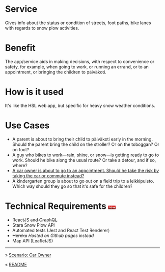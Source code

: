 Service
===

Gives info about the status or condition of streets, foot paths, bike lanes with regards to snow plow activities.

 
Benefit
===

The app/service aids in making decisions, with respect to convenience or safety, for example, when going to work, or running an errand, or to an appointment, or bringing the children to päiväkoti.


How is it used
===

It's like the HSL web app, but specific for heavy snow weather conditions.


Use Cases
===
	
-	A parent is about to bring their child to päiväkoti early in the morning. Should the parent bring the child on the stroller? Or on the toboggan? Or on foot?
-	A guy who bikes to work—rain, shine, or snow—is getting ready to go to work. Should he bike along the usual route? Or take a detour, and if so, where?
-	[A car owner is about to go to an appointment. Should he take the risk by taking the car or commute instead?](Scenarios.md)
-	A kindergarten group is about to go out on a field trip to a leikkipuisto. Which way should they go so that it's safe for the children?

Technical Requirements ![Feb 14, 2019](assets/tag-new.png)
===

-	ReactJS ~~and GraphQL~~
-	Stara Snow Plow API
-	Automated tests (Jest and React Test Renderer)
-	~~Heroku~~ _Hosted on Github pages instead_
-	Map API (LeafletJS)

---

» [Scenario: Car Owner](Scenarios.md)

« [README](https://github.com/islandjoe/lumiaura)

